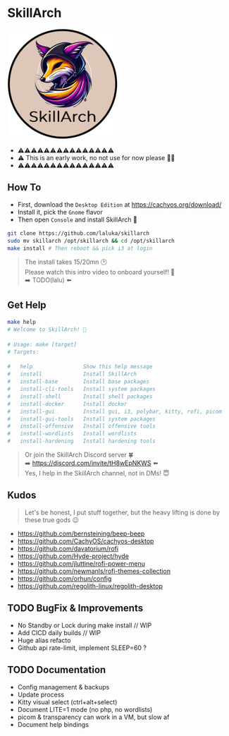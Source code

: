 # SkillArch

<img src='assets/skillarch-full.png' width='250'>

- ⚠️⚠️⚠️⚠️⚠️⚠️⚠️⚠️⚠️⚠️⚠️⚠️⚠️⚠️⚠️
- ⚠️ This is an early work, no not use for now please 🥺🙏
- ⚠️⚠️⚠️⚠️⚠️⚠️⚠️⚠️⚠️⚠️⚠️⚠️⚠️⚠️⚠️

## How To

- First, download the `Desktop Edition` at https://cachyos.org/download/
- Install it, pick the `Gnome` flavor
- Then open `Console` and install SkillArch 🥂

```bash
git clone https://github.com/laluka/skillarch
sudo mv skillarch /opt/skillarch && cd /opt/skillarch
make install # Then reboot && pick i3 at login
```

> The install takes 15/20mn 🕑️\
> Please watch this intro video to onboard yourself! 🙏\
> ➡️ TODO(lalu) ⬅️

## Get Help

```bash
make help
# Welcome to SkillArch! 🌹

# Usage: make [target]
# Targets:

#   help                Show this help message
#   install             Install SkillArch
#   install-base        Install base packages
#   install-cli-tools   Install system packages
#   install-shell       Install shell packages
#   install-docker      Install docker
#   install-gui         Install gui, i3, polybar, kitty, rofi, picom
#   install-gui-tools   Install system packages
#   install-offensive   Install offensive tools
#   install-wordlists   Install wordlists
#   install-hardening   Install hardening tools
```

> Or join the SkillArch Discord server 🍀\
> ➡️ https://discord.com/invite/tH8wEpNKWS ⬅️\
> Yes, I help in the SkillArch channel, not in DMs! 😇

## Kudos

> Let's be honest, I put stuff together, but the heavy lifting is done by these true gods 😉

- https://github.com/bernsteining/beep-beep
- https://github.com/CachyOS/cachyos-desktop
- https://github.com/davatorium/rofi
- https://github.com/Hyde-project/hyde
- https://github.com/jluttine/rofi-power-menu
- https://github.com/newmanls/rofi-themes-collection
- https://github.com/orhun/config
- https://github.com/regolith-linux/regolith-desktop

## TODO BugFix & Improvements

- No Standby or Lock during make install // WIP
- Add CICD daily builds // WIP
- Huge alias refacto
- Github api rate-limit, implement SLEEP=60 ?

## TODO Documentation

- Config management & backups
- Update process
- Kitty visual select (ctrl+alt+select)
- Document LITE=1 mode (no php, no wordlists)
- picom & transparency can work in a VM, but slow af
- Document help bindings
